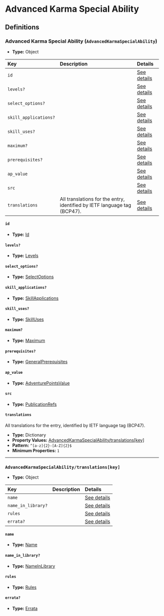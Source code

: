 # Advanced Karma Special Ability

## Definitions

### <a name="AdvancedKarmaSpecialAbility"></a> Advanced Karma Special Ability (`AdvancedKarmaSpecialAbility`)

- **Type:** Object

Key | Description | Details
:-- | :-- | :--
`id` |  | <a href="#AdvancedKarmaSpecialAbility/id">See details</a>
`levels?` |  | <a href="#AdvancedKarmaSpecialAbility/levels">See details</a>
`select_options?` |  | <a href="#AdvancedKarmaSpecialAbility/select_options">See details</a>
`skill_applications?` |  | <a href="#AdvancedKarmaSpecialAbility/skill_applications">See details</a>
`skill_uses?` |  | <a href="#AdvancedKarmaSpecialAbility/skill_uses">See details</a>
`maximum?` |  | <a href="#AdvancedKarmaSpecialAbility/maximum">See details</a>
`prerequisites?` |  | <a href="#AdvancedKarmaSpecialAbility/prerequisites">See details</a>
`ap_value` |  | <a href="#AdvancedKarmaSpecialAbility/ap_value">See details</a>
`src` |  | <a href="#AdvancedKarmaSpecialAbility/src">See details</a>
`translations` | All translations for the entry, identified by IETF language tag (BCP47). | <a href="#AdvancedKarmaSpecialAbility/translations">See details</a>

#### <a name="AdvancedKarmaSpecialAbility/id"></a> `id`

- **Type:** <a href="../_Activatable.md#Id">Id</a>

#### <a name="AdvancedKarmaSpecialAbility/levels"></a> `levels?`

- **Type:** <a href="../_Activatable.md#Levels">Levels</a>

#### <a name="AdvancedKarmaSpecialAbility/select_options"></a> `select_options?`

- **Type:** <a href="../_Activatable.md#SelectOptions">SelectOptions</a>

#### <a name="AdvancedKarmaSpecialAbility/skill_applications"></a> `skill_applications?`

- **Type:** <a href="../_Activatable.md#SkillApplications">SkillApplications</a>

#### <a name="AdvancedKarmaSpecialAbility/skill_uses"></a> `skill_uses?`

- **Type:** <a href="../_Activatable.md#SkillUses">SkillUses</a>

#### <a name="AdvancedKarmaSpecialAbility/maximum"></a> `maximum?`

- **Type:** <a href="../_Activatable.md#Maximum">Maximum</a>

#### <a name="AdvancedKarmaSpecialAbility/prerequisites"></a> `prerequisites?`

- **Type:** <a href="../_Prerequisite.md#GeneralPrerequisites">GeneralPrerequisites</a>

#### <a name="AdvancedKarmaSpecialAbility/ap_value"></a> `ap_value`

- **Type:** <a href="../_Activatable.md#AdventurePointsValue">AdventurePointsValue</a>

#### <a name="AdvancedKarmaSpecialAbility/src"></a> `src`

- **Type:** <a href="../source/_PublicationRef.md#PublicationRefs">PublicationRefs</a>

#### <a name="AdvancedKarmaSpecialAbility/translations"></a> `translations`

All translations for the entry, identified by IETF language tag (BCP47).

- **Type:** Dictionary
- **Property Values:** <a href="#AdvancedKarmaSpecialAbility/translations[key]">AdvancedKarmaSpecialAbility/translations[key]</a>
- **Pattern:** `^[a-z]{2}-[A-Z]{2}$`
- **Minimum Properties:** `1`

---

### <a name="AdvancedKarmaSpecialAbility/translations[key]"></a> `AdvancedKarmaSpecialAbility/translations[key]`

- **Type:** Object

Key | Description | Details
:-- | :-- | :--
`name` |  | <a href="#AdvancedKarmaSpecialAbility/translations[key]/name">See details</a>
`name_in_library?` |  | <a href="#AdvancedKarmaSpecialAbility/translations[key]/name_in_library">See details</a>
`rules` |  | <a href="#AdvancedKarmaSpecialAbility/translations[key]/rules">See details</a>
`errata?` |  | <a href="#AdvancedKarmaSpecialAbility/translations[key]/errata">See details</a>

#### <a name="AdvancedKarmaSpecialAbility/translations[key]/name"></a> `name`

- **Type:** <a href="../_Activatable.md#Name">Name</a>

#### <a name="AdvancedKarmaSpecialAbility/translations[key]/name_in_library"></a> `name_in_library?`

- **Type:** <a href="../_Activatable.md#NameInLibrary">NameInLibrary</a>

#### <a name="AdvancedKarmaSpecialAbility/translations[key]/rules"></a> `rules`

- **Type:** <a href="../_Activatable.md#Rules">Rules</a>

#### <a name="AdvancedKarmaSpecialAbility/translations[key]/errata"></a> `errata?`

- **Type:** <a href="../source/_Erratum.md#Errata">Errata</a>
